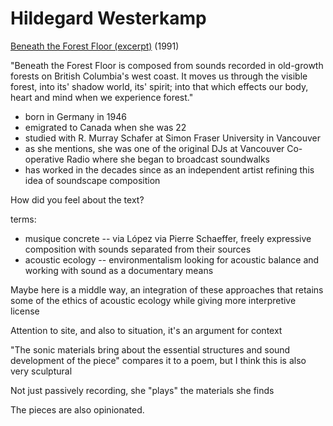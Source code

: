 # Hildegard Westerkamp

[Beneath the Forest Floor (excerpt)](media/westerkamp_beneath_the_forest_floor_excerpt.mp3) (1991)

"Beneath the Forest Floor is composed from sounds recorded in old-growth forests on British Columbia's west coast. It moves us through the visible forest, into its' shadow world, its' spirit; into that which effects our body, heart and mind when we experience forest."

- born in Germany in 1946
- emigrated to Canada when she was 22
- studied with R. Murray Schafer at Simon Fraser University in Vancouver
- as she mentions, she was one of the original DJs at Vancouver Co-operative Radio where she began to broadcast soundwalks
- has worked in the decades since as an independent artist refining this idea of soundscape composition


How did you feel about the text?


terms:
- musique concrete -- via López via Pierre Schaeffer, freely expressive composition with sounds separated from their sources
- acoustic ecology -- environmentalism looking for acoustic balance and working with sound as a documentary means

Maybe here is a middle way, an integration of these approaches that retains some of the ethics of acoustic ecology while giving more interpretive license

Attention to site, and also to situation, it's an argument for context

"The sonic materials bring about the essential structures and sound development of the piece"
compares it to a poem, but I think this is also very sculptural

Not just passively recording, she "plays" the materials she finds

The pieces are also opinionated.
